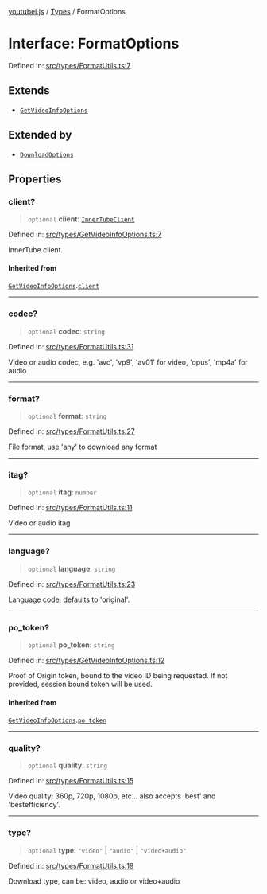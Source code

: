 [youtubei.js](../../../../README.md) / [Types](../README.md) / FormatOptions

# Interface: FormatOptions

Defined in: [src/types/FormatUtils.ts:7](https://github.com/LuanRT/YouTube.js/blob/0733f60b57877f6b8b87dfd5cc6195b5085f5c09/src/types/FormatUtils.ts#L7)

## Extends

- [`GetVideoInfoOptions`](GetVideoInfoOptions.md)

## Extended by

- [`DownloadOptions`](DownloadOptions.md)

## Properties

### client?

> `optional` **client**: [`InnerTubeClient`](../type-aliases/InnerTubeClient.md)

Defined in: [src/types/GetVideoInfoOptions.ts:7](https://github.com/LuanRT/YouTube.js/blob/0733f60b57877f6b8b87dfd5cc6195b5085f5c09/src/types/GetVideoInfoOptions.ts#L7)

InnerTube client.

#### Inherited from

[`GetVideoInfoOptions`](GetVideoInfoOptions.md).[`client`](GetVideoInfoOptions.md#client)

***

### codec?

> `optional` **codec**: `string`

Defined in: [src/types/FormatUtils.ts:31](https://github.com/LuanRT/YouTube.js/blob/0733f60b57877f6b8b87dfd5cc6195b5085f5c09/src/types/FormatUtils.ts#L31)

Video or audio codec, e.g. 'avc', 'vp9', 'av01' for video, 'opus', 'mp4a' for audio

***

### format?

> `optional` **format**: `string`

Defined in: [src/types/FormatUtils.ts:27](https://github.com/LuanRT/YouTube.js/blob/0733f60b57877f6b8b87dfd5cc6195b5085f5c09/src/types/FormatUtils.ts#L27)

File format, use 'any' to download any format

***

### itag?

> `optional` **itag**: `number`

Defined in: [src/types/FormatUtils.ts:11](https://github.com/LuanRT/YouTube.js/blob/0733f60b57877f6b8b87dfd5cc6195b5085f5c09/src/types/FormatUtils.ts#L11)

Video or audio itag

***

### language?

> `optional` **language**: `string`

Defined in: [src/types/FormatUtils.ts:23](https://github.com/LuanRT/YouTube.js/blob/0733f60b57877f6b8b87dfd5cc6195b5085f5c09/src/types/FormatUtils.ts#L23)

Language code, defaults to 'original'.

***

### po\_token?

> `optional` **po\_token**: `string`

Defined in: [src/types/GetVideoInfoOptions.ts:12](https://github.com/LuanRT/YouTube.js/blob/0733f60b57877f6b8b87dfd5cc6195b5085f5c09/src/types/GetVideoInfoOptions.ts#L12)

Proof of Origin token, bound to the video ID being requested.
If not provided, session bound token will be used.

#### Inherited from

[`GetVideoInfoOptions`](GetVideoInfoOptions.md).[`po_token`](GetVideoInfoOptions.md#po_token)

***

### quality?

> `optional` **quality**: `string`

Defined in: [src/types/FormatUtils.ts:15](https://github.com/LuanRT/YouTube.js/blob/0733f60b57877f6b8b87dfd5cc6195b5085f5c09/src/types/FormatUtils.ts#L15)

Video quality; 360p, 720p, 1080p, etc... also accepts 'best' and 'bestefficiency'.

***

### type?

> `optional` **type**: `"video"` \| `"audio"` \| `"video+audio"`

Defined in: [src/types/FormatUtils.ts:19](https://github.com/LuanRT/YouTube.js/blob/0733f60b57877f6b8b87dfd5cc6195b5085f5c09/src/types/FormatUtils.ts#L19)

Download type, can be: video, audio or video+audio
